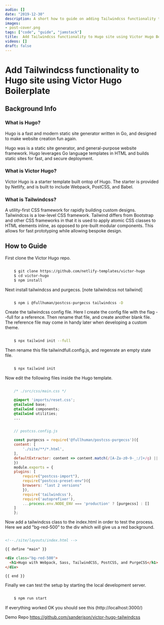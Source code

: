 ```yaml
---
audio: []
date: "2019-12-30"
description: A short how to guide on adding Tailwindcss functionality to the Netlify Victor Hugo starter boilerplate.
images:
- post-cover.png
tags: ["code", "guide", "jamstack"]
title:  Add Tailwindcss functionality to Hugo site using Victor Hugo Boilerplate
videos: []
draft: false
---
```


# Add Tailwindcss functionality to Hugo site using Victor Hugo Boilerplate

## Background Info

### What is Hugo?

Hugo is a fast and modern static site generator written in Go, and designed to make website creation fun again.

Hugo was is a static site generator, and general-purpose website framework. Hugo leverages Go language templates in HTML and builds static sites for fast, and secure deployment. 

### What is Victor Hugo?

Victor Hugo is a starter template built ontop of Hugo. The starter is provided by Netlify, and is built to include Webpack, PostCSS, and Babel. 

### What is Tailwindcss?

A utility-first CSS framework for rapidly building custom designs.
Tailwindcss  is a low-level CSS framework. Tailwind differs from Bootstrap and other CSS frameworks in that it is used to apply atomic CSS classes to HTML elements inline, as opposed to pre-built modular components. This allows for fast prototyping while allowing bespoke design.

## How to Guide

First clone the Victor Hugo repo.

```bash

    $ git clone https://github.com/netlify-templates/victor-hugo
    $ cd victor-hugo
    $ npm install

```

Next install tailwindcss and purgecss. [note tailwindcss not tailwind]

```bash

    $ npm i @fullhuman/postcss-purgecss tailwindcss -D

```

Create the tailwindcss config file. Here I create the config file with the flag --full for a reference. Then rename that file, and create another blank file. The reference file may come in handy later when developing a custom theme.

```bash

    $ npx tailwind init --full

```

Then rename this file tailwindfull.config.js, and regenrate an empty state file.

```bash

    $ npx tailwind init

```

Now edit the following files inside the Hugo template.

```css

    /* ./src/css/main.css */

    @import 'imports/reset.css';
    @tailwind base;
    @tailwind components;
    @tailwind utilities;
    ...


```

```js

    // postcss.config.js

    const purgecss = require('@fullhuman/postcss-purgecss')({
    content: [
        './site/**/*.html',
    ],
    defaultExtractor: content => content.match(/[A-Za-z0-9-_:/]+/g) || []
    })
    module.exports = {
    plugins: [
        require("postcss-import"),
        require("postcss-preset-env")({
        browsers: "last 2 versions"
        }),
        require('tailwindcss'),
        require('autoprefixer'),
        ...process.env.NODE_ENV === 'production' ? [purgecss] : []
    ]
    };

```


Now add a tailwindcss class to the index.html in order to test the process. Here we add "bg-red-500" to the div which will give us a red background.

```html

<!--./site/layouts/index.html -->

{{ define "main" }}

<div class="bg-red-500">
  <h1>Hugo with Webpack, Sass, TailwindCSS, PostCSS, and PurgeCSS</h1>
</div>

{{ end }}

```

Finally we can test the setup by starting the local development server.

```bash

    $ npm run start

```

If everything worked OK you should see this (http://localhost:3000/)

Demo Repo
https://github.com/sanderjson/victor-hugo-tailwindcss

